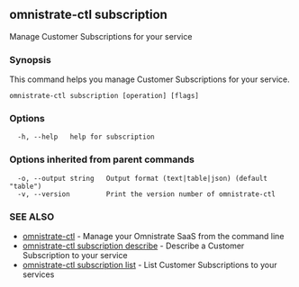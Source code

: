 ## omnistrate-ctl subscription

Manage Customer Subscriptions for your service

### Synopsis

This command helps you manage Customer Subscriptions for your service.

```
omnistrate-ctl subscription [operation] [flags]
```

### Options

```
  -h, --help   help for subscription
```

### Options inherited from parent commands

```
  -o, --output string   Output format (text|table|json) (default "table")
  -v, --version         Print the version number of omnistrate-ctl
```

### SEE ALSO

* [omnistrate-ctl](omnistrate-ctl.md)	 - Manage your Omnistrate SaaS from the command line
* [omnistrate-ctl subscription describe](omnistrate-ctl_subscription_describe.md)	 - Describe a Customer Subscription to your service
* [omnistrate-ctl subscription list](omnistrate-ctl_subscription_list.md)	 - List Customer Subscriptions to your services


